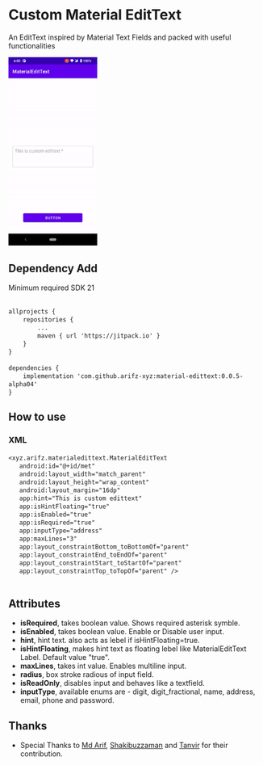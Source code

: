 # Custom Material EditText
An EditText inspired by Material Text Fields and packed with useful functionalities 

<p>
    <img src="screenshots/material_edit_text.gif" width="35%"/>
</p>

## Dependency Add
Minimum required SDK 21

``` Gradle

allprojects {
    repositories {
        ...
        maven { url 'https://jitpack.io' }
    }
}

dependencies {
	implementation 'com.github.arifz-xyz:material-edittext:0.0.5-alpha04'
}

```
## How to use

### XML
```
<xyz.arifz.materialedittext.MaterialEditText
   android:id="@+id/met"
   android:layout_width="match_parent"
   android:layout_height="wrap_content"
   android:layout_margin="16dp"
   app:hint="This is custom edittext"
   app:isHintFloating="true"
   app:isEnabled="true"
   app:isRequired="true"
   app:inputType="address"
   app:maxLines="3"
   app:layout_constraintBottom_toBottomOf="parent"
   app:layout_constraintEnd_toEndOf="parent"
   app:layout_constraintStart_toStartOf="parent"
   app:layout_constraintTop_toTopOf="parent" />
   
```

## Attributes

* **isRequired**, takes boolean value. Shows required asterisk symble.
* **isEnabled**, takes boolean value. Enable or Disable user input.
* **hint**, hint text. also acts as lebel if isHintFloating=true.
* **isHintFloating**, makes hint text as floating lebel like MaterialEditText Label. Default value "true".
* **maxLines**,  takes int value. Enables multiline input.
* **radius**,  box stroke radious of input field.
* **isReadOnly**, disables input and behaves like a textfield.
* **inputType**, available enums are - digit, digit_fractional, name, address, email, phone and password.

## Thanks

 * Special Thanks to [Md Arif](https://github.com/arifbd), [Shakibuzzaman](https://github.com/Shakibuzzaman3104) and [Tanvir](https://github.com/tanvir-media365) for their contribution.
